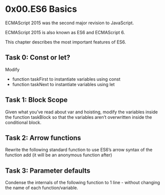 # 0x00.ES6 Basics
ECMAScript 2015 was the second major revision to JavaScript.

ECMAScript 2015 is also known as ES6 and ECMAScript 6.

This chapter describes the most important features of ES6.


## Task 0: Const or let?
Modify

- function taskFirst to instantiate variables using const
- function taskNext to instantiate variables using let

## Task 1: Block Scope
Given what you’ve read about var and hoisting, modify the variables inside the function taskBlock so that the variables aren’t overwritten inside the conditional block.

## Task 2: Arrow functions
Rewrite the following standard function to use ES6’s arrow syntax of the function add (it will be an anonymous function after)

## Task 3: Parameter defaults
Condense the internals of the following function to 1 line - without changing the name of each function/variable.
